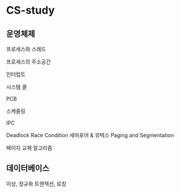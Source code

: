 # CS-study

## 운영체제 
프로세스와 스레드 

프로세스의 주소공간 

인터럽트 

시스템 콜 

PCB 

스케줄링 

IPC

Deadlock
Race Condition 
세마포어 & 뮤텍스 
Paging and Segmentation 

페이지 교체 알고리즘 

## 데이터베이스 

이상, 정규화 
트랜잭션, 로킹 
